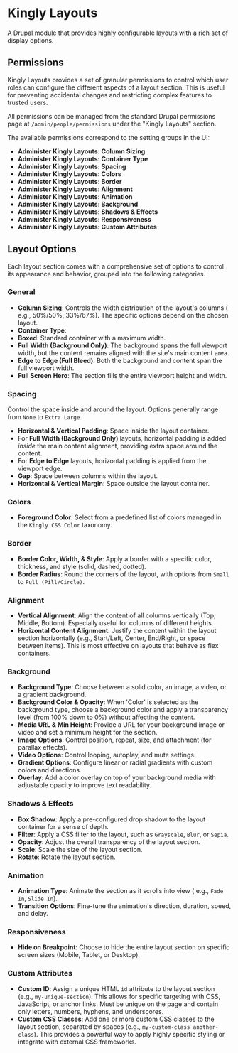 # Kingly Layouts

A Drupal module that provides highly configurable layouts with a rich set of
display options.

## Permissions

Kingly Layouts provides a set of granular permissions to control which user
roles can configure the different aspects of a layout section. This is useful
for preventing accidental changes and restricting complex features to trusted
users.

All permissions can be managed from the standard Drupal permissions page
at `/admin/people/permissions` under the "Kingly Layouts" section.

The available permissions correspond to the setting groups in the UI:

* **Administer Kingly Layouts: Column Sizing**
* **Administer Kingly Layouts: Container Type**
* **Administer Kingly Layouts: Spacing**
* **Administer Kingly Layouts: Colors**
* **Administer Kingly Layouts: Border**
* **Administer Kingly Layouts: Alignment**
* **Administer Kingly Layouts: Animation**
* **Administer Kingly Layouts: Background**
* **Administer Kingly Layouts: Shadows & Effects**
* **Administer Kingly Layouts: Responsiveness**
* **Administer Kingly Layouts: Custom Attributes**

## Layout Options

Each layout section comes with a comprehensive set of options to control its
appearance and behavior, grouped into the following categories.

### General

* **Column Sizing**: Controls the width distribution of the layout's columns (
  e.g., 50%/50%, 33%/67%). The specific options depend on the chosen layout.
* **Container Type**:
* **Boxed**: Standard container with a maximum width.
* **Full Width (Background Only)**: The background spans the full viewport
  width, but the content remains aligned with the site's main content area.
* **Edge to Edge (Full Bleed)**: Both the background and content span the full
  viewport width.
* **Full Screen Hero**: The section fills the entire viewport height and width.

### Spacing

Control the space inside and around the layout. Options generally range
from `None` to `Extra Large`.

* **Horizontal & Vertical Padding**: Space inside the layout container.
* For **Full Width (Background Only)** layouts, horizontal padding is added
  *inside* the main content alignment, providing extra space around the content.
* For **Edge to Edge** layouts, horizontal padding is applied from the viewport
  edge.
* **Gap**: Space between columns within the layout.
* **Horizontal & Vertical Margin**: Space outside the layout container.

### Colors

* **Foreground Color**: Select from a predefined list of colors managed in the
  `Kingly CSS Color` taxonomy.

### Border

* **Border Color, Width, & Style**: Apply a border with a specific color,
  thickness, and style (solid, dashed, dotted).
* **Border Radius**: Round the corners of the layout, with options from `Small`
  to `Full (Pill/Circle)`.

### Alignment

* **Vertical Alignment**: Align the content of all columns vertically (Top,
  Middle, Bottom). Especially useful for columns of different heights.
* **Horizontal Content Alignment**: Justify the content within the layout
  section horizontally (e.g., Start/Left, Center, End/Right, or space between
  items). This is most effective on layouts that behave as flex containers.

### Background

* **Background Type**: Choose between a solid color, an image, a video, or a
  gradient background.
* **Background Color & Opacity**: When 'Color' is selected as the background
  type, choose a background color and apply a transparency level (from 100% down
  to
  0%) without affecting the content.
* **Media URL & Min Height**: Provide a URL for your background image or video
  and set a minimum height for the section.
* **Image Options**: Control position, repeat, size, and attachment (for
  parallax effects).
* **Video Options**: Control looping, autoplay, and mute settings.
* **Gradient Options**: Configure linear or radial gradients with custom colors
  and directions.
* **Overlay**: Add a color overlay on top of your background media with
  adjustable opacity to improve text readability.

### Shadows & Effects

* **Box Shadow**: Apply a pre-configured drop shadow to the layout container for
  a sense of depth.
* **Filter**: Apply a CSS filter to the layout, such as `Grayscale`, `Blur`,
  or `Sepia`.
* **Opacity**: Adjust the overall transparency of the layout section.
* **Scale**: Scale the size of the layout section.
* **Rotate**: Rotate the layout section.

### Animation

* **Animation Type**: Animate the section as it scrolls into view (
  e.g., `Fade In`, `Slide In`).
* **Transition Options**: Fine-tune the animation's direction, duration, speed,
  and delay.

### Responsiveness

* **Hide on Breakpoint**: Choose to hide the entire layout section on specific
  screen sizes (Mobile, Tablet, or Desktop).

### Custom Attributes

* **Custom ID**: Assign a unique HTML `id` attribute to the layout section
  (e.g., `my-unique-section`). This allows for specific targeting with CSS,
  JavaScript, or anchor links. Must be unique on the page and contain only
  letters, numbers, hyphens, and underscores.
* **Custom CSS Classes**: Add one or more custom CSS classes to the layout
  section, separated by spaces (e.g., `my-custom-class another-class`). This
  provides a powerful way to apply highly specific styling or integrate with
  external CSS frameworks.

